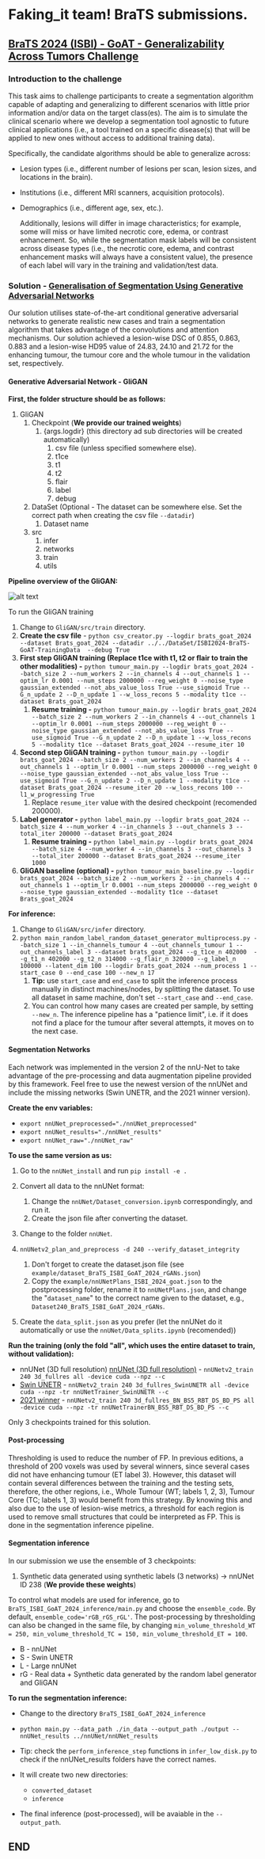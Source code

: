 # Faking_it team! BraTS submissions.

## [BraTS 2024 (ISBI) - GoAT - Generalizability Across Tumors Challenge](https://www.synapse.org/Synapse:syn52939291/wiki/624518)

### Introduction to the challenge

This task aims to challenge participants to create a segmentation algorithm capable of adapting and generalizing to different scenarios with little prior information and/or data on the target class(es). The aim is to simulate the clinical scenario where we develop a segmentation tool agnostic to future clinical applications (i.e., a tool trained on a specific disease(s) that will be applied to new ones without access to additional training data).

Specifically, the candidate algorithms should be able to generalize across:

* Lesion types (i.e., different number of lesions per scan, lesion sizes, and locations in the brain).
* Institutions (i.e., different MRI scanners, acquisition protocols).
* Demographics (i.e., different age, sex, etc.).

  Additionally, lesions will differ in image characteristics; for example, some will miss or have limited necrotic core, edema, or contrast enhancement. So, while the segmentation mask labels will be consistent across disease types (i.e., the necrotic core, edema, and contrast enhancement masks will always have a consistent value), the presence of each label will vary in the training and validation/test data.

### Solution - [Generalisation of Segmentation Using Generative Adversarial Networks](https://ieeexplore.ieee.org/document/10635839)

Our solution utilises state-of-the-art conditional generative adversarial networks to generate realistic new cases and train a segmentation algorithm that takes advantage of the convolutions and attention mechanisms. Our solution achieved a lesion-wise DSC of 0.855, 0.863, 0.883 and a lesion-wise HD95 value of 24.83, 24.10 and 21.72 for the enhancing tumour, the tumour core and the whole tumour in the validation set, respectively.

#### Generative Adversarial Network - GliGAN

**First, the folder structure should be as follows:**

1. GliGAN
   1. Checkpoint (**We provide our trained weights**)
      1. {args.logdir} (this directory ad sub directories will be created automatically)
         1. csv file (unless specified somewhere else).
         2. t1ce
         3. t1
         4. t2
         5. flair
         6. label
         7. debug
   2. DataSet (Optional - The dataset can be somewhere else. Set the correct path when creating the csv file `--datadir`)
      1. Dataset name
   3. src
      1. infer
      2. networks
      3. train
      4. utils

**Pipeline overview of the GliGAN:**

![alt text](imgs/GANs-train.png "Title")

To run the GliGAN training

1. Change to `GliGAN/src/train` directory.
2. **Create the csv file** - `python csv_creator.py --logdir brats_goat_2024 --dataset Brats_goat_2024 --datadir ../../DataSet/ISBI2024-BraTS-GoAT-TrainingData  --debug True`
3. **First step GliGAN training (Replace t1ce with t1, t2 or flair to train the other modalities) -** `python tumour_main.py --logdir brats_goat_2024 --batch_size 2 --num_workers 2 --in_channels 4 --out_channels 1 --optim_lr 0.0001 --num_steps 2000000 --reg_weight 0 --noise_type gaussian_extended --not_abs_value_loss True --use_sigmoid True --G_n_update 2 --D_n_update 1 --w_loss_recons 5 --modality t1ce --dataset Brats_goat_2024`
   1. **Resume training -** `python tumour_main.py --logdir brats_goat_2024 --batch_size 2 --num_workers 2 --in_channels 4 --out_channels 1 --optim_lr 0.0001 --num_steps 2000000 --reg_weight 0 --noise_type gaussian_extended --not_abs_value_loss True --use_sigmoid True --G_n_update 2 --D_n_update 1 --w_loss_recons 5 --modality t1ce --dataset Brats_goat_2024 --resume_iter 10`
4. **Second step GliGAN training -** `python tumour_main.py --logdir brats_goat_2024 --batch_size 2 --num_workers 2 --in_channels 4 --out_channels 1 --optim_lr 0.0001 --num_steps 2000000 --reg_weight 0 --noise_type gaussian_extended --not_abs_value_loss True --use_sigmoid True --G_n_update 2 --D_n_update 1 --modality t1ce --dataset Brats_goat_2024 --resume_iter 20 --w_loss_recons 100 --l1_w_progressing True`
   1. Replace `resume_iter` value with the desired checkpoint (recomended 200000).
5. **Label generator -** `python label_main.py --logdir brats_goat_2024 --batch_size 4 --num_worker 4 --in_channels 3 --out_channels 3 --total_iter 200000 --dataset Brats_goat_2024`
   1. **Resume training -** `python label_main.py --logdir brats_goat_2024 --batch_size 4 --num_worker 4 --in_channels 3 --out_channels 3 --total_iter 200000 --dataset Brats_goat_2024 --resume_iter 1000`
6. **GliGAN baseline (optional) -** `python tumour_main_baseline.py --logdir brats_goat_2024 --batch_size 2 --num_workers 2 --in_channels 4 --out_channels 1 --optim_lr 0.0001 --num_steps 2000000 --reg_weight 0 --noise_type gaussian_extended --modality t1ce --dataset Brats_goat_2024`

**For inference:**

1. Change to `GliGAN/src/infer` directory.
2. `python main_random_label_random_dataset_generator_multiprocess.py --batch_size 1 --in_channels_tumour 4 --out_channels_tumour 1 --out_channels_label 3 --dataset brats_goat_2024 --g_t1ce_n 402000  --g_t1_n 402000 --g_t2_n 314000 --g_flair_n 320000 --g_label_n 100000 --latent_dim 100 --logdir brats_goat_2024 --num_process 1 --start_case 0 --end_case 100 --new_n 17`
   1. **Tip:** use `start_case` and `end_case` to split the inference process manually in distinct machines/nodes, by splitting the dataset. To use all dataset in same machine, don't set `--start_case` and `--end_case`.
   2. You can control how many cases are created per sample, by setting `--new_n`. The inference pipeline has a "patience limit", i.e. if it does not find a place for the tumour after several attempts, it moves on to the next case.

#### Segmentation Networks

Each network was implemented in the version 2 of the nnU-Net to take advantage of the pre-processing and data augmentation pipeline provided by this framework. Feel free to use the newest version of the nnUNet and include the missing networks (Swin UNETR, and the 2021 winner version).

**Create the env variables:**

* `export nnUNet_preprocessed="./nnUNet_preprocessed"`
* `export nnUNet_results="./nnUNet_results"`
* `export nnUNet_raw="./nnUNet_raw"`

**To use the same version as us:**

1. Go to the `nnUNet_install` and run `pip install -e .`
2. Convert all data to the nnUNet format:

   1. Change the `nnUNet/Dataset_conversion.ipynb` correspondingly, and run it.
   2. Create the json file after converting the dataset.
3. Change to the folder `nnUNet`.
4. `nnUNetv2_plan_and_preprocess -d 240 --verify_dataset_integrity`

   1. Don't forget to create the dataset.json file (see  `example/dataset_BraTS_ISBI_GoAT_2024_rGANs.json`)
   2. Copy the `example/nnUNetPlans_ISBI_2024_goat.json` to the postprocessing folder, rename it to `nnUNetPlans.json`, and change the "`dataset_name`" to the correct name given to the dataset, e.g., `Dataset240_BraTS_ISBI_GoAT_2024_rGANs`.
5. Create the `data_split.json` as you prefer (let the nnUNet do it automatically or use the `nnUNet/Data_splits.ipynb` (recomended))

**Run the training (only the fold "all", which uses the entire dataset to train, without validation):**

* nnUNet (3D full resolution) [nnUNet (3D full resolution)](https://github.com/MIC-DKFZ/nnUNet) - `nnUNetv2_train 240 3d_fullres all -device cuda --npz --c`
* [Swin UNETR](https://arxiv.org/pdf/2201.01266) - `nnUNetv2_train 240 3d_fullres_SwinUNETR all -device cuda --npz -tr nnUNetTrainer_SwinUNETR --c`
* [2021 winner](https://arxiv.org/pdf/2112.04653) - `nnUNetv2_train 240 3d_fullres_BN_BS5_RBT_DS_BD_PS all -device cuda --npz -tr nnUNetTrainerBN_BS5_RBT_DS_BD_PS --c`

Only 3 checkpoints trained for this solution.

#### Post-processing

Thresholding is used to reduce the number of FP. In previous editions, a threshold of 200 voxels was used by several winners, since several cases did not have enhancing tumour (ET label 3). However, this dataset will contain several differences between the training and the testing sets, therefore, the other regions, i.e., Whole Tumour (WT; labels 1, 2, 3), Tumour Core (TC; labels 1, 3) would benefit from this strategy. By knowing this and also due to the use of lesion-wise metrics, a threshold for each region is used to remove small structures that could be interpreted as FP. This is done in the segmentation inference pipeline.

#### Segmentation inference

In our submission we use the ensemble of 3 checkpoints:

1. Synthetic data generated using synthetic labels (3 networks) -> nnUNet ID 238 (**We provide these weights**)

To control what models are used for inference, go to `BraTS_ISBI_GoAT_2024_inference/main.py` and choose the `ensemble_code`. By default, `ensemble_code='rGB_rGS_rGL'`. The post-processing by thresholding can also be changed in the same file, by changing `min_volume_threshold_WT = 250, min_volume_threshold_TC = 150, min_volume_threshold_ET = 100`.

* B - nnUNet
* S - Swin UNETR
* L - Large nnUNet
* rG - Real data + Synthetic data generated by the random label generator and GliGAN

**To run the segmentation inference:**

* Change to the directory `BraTS_ISBI_GoAT_2024_inference`
* `python main.py --data_path ./in_data --output_path ./output --nnUNet_results ../nnUNet/nnUNet_results `
* Tip: check the `perform_inference_step` functions in `infer_low_disk.py` to check if the nnUNet_results folders have the correct names.
* It will create two new directories:

  * `converted_dataset`
  * `inference`
* The final inference (post-processed), will be avaiable in the `--output_path`.

## END
